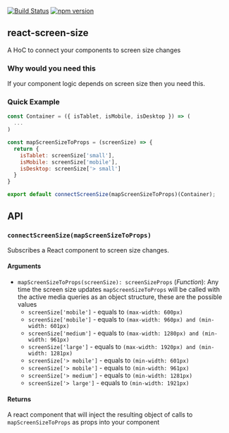 [![Build Status](https://travis-ci.org/eloytoro/react-screen-size.svg?branch=master)](https://travis-ci.org/eloytoro/react-screen-size)
[![npm version](https://badge.fury.io/js/react-screen-size.svg)](https://badge.fury.io/js/react-screen-size)

## react-screen-size

A HoC to connect your components to screen size changes

### Why would you need this

If your component logic depends on screen size then you need this.


### Quick Example

```jsx
const Container = ({ isTablet, isMobile, isDesktop }) => (
  ...
)

const mapScreenSizeToProps = (screenSize) => {
  return {
    isTablet: screenSize['small'],
    isMobile: screenSize['mobile'],
    isDesktop: screenSize['> small']
  }
}

export default connectScreenSize(mapScreenSizeToProps)(Container);
```

## API

### `connectScreenSize(mapScreenSizeToProps)`

Subscribes a React component to screen size changes.

#### Arguments

* `mapScreenSizeToProps(screenSize): screenSizeProps` (_Function_): Any time the screen size updates
`mapScreenSizeToProps` will be called with the active media queries as an object structure, these
are the possible values
  * `screenSize['mobile']` - equals to `(max-width: 600px)`
  * `screenSize['mobile']` - equals to `(max-width: 960px) and (min-width: 601px)`
  * `screenSize['medium']` - equals to `(max-width: 1280px) and (min-width: 961px)`
  * `screenSize['large']` - equals to `(max-width: 1920px) and (min-width: 1281px)`
  * `screenSize['> mobile']` - equals to `(min-width: 601px)`
  * `screenSize['> mobile']` - equals to `(min-width: 961px)`
  * `screenSize['> medium']` - equals to `(min-width: 1281px)`
  * `screenSize['> large']` - equals to `(min-width: 1921px)`

#### Returns

A react component that will inject the resulting object of calls to `mapScreenSizeToProps` as props
into your component
